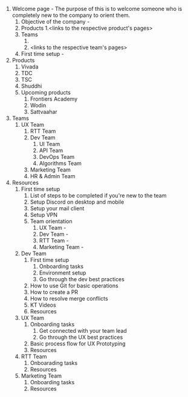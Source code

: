 1. Welcome page - The purpose of this is to welcome someone who is completely new to the company to orient them.
   1. Objective of the company - <A piece of text explaining the vision and mission of the company.>
   2. Products 
      1.<links to the respective product's pages>
   3. Teams
      1. <A tree map of all the teams and team members>
      2. <links to the respective team's pages>
   4. First time setup - <link to the dedicated resources page>
2. Products
   1.  Vivada
      1. TDC
      2. TSC
      3. Shuddhi
      4. Upcoming products
         1. Frontiers Academy
         2. Wodin
         3. Sattvaahar
3. Teams
   1. UX Team
      1. RTT Team
      2. Dev Team
         1. UI Team
         2. API Team
         3. DevOps Team
         4. Algorithms Team
      3. Marketing Team
      4. HR & Admin Team
4. Resources
   1. First time setup
      1. List of steps to be completed if you're new to the team
      2. Setup Discord on desktop and mobile
      3. Setup your mail client
      4. Setup VPN
      5. Team orientation
         1. UX Team - <link to the onboarding tasks of the ux team>
         2. Dev Team - <link to onboarding tasks of the  dev team>
         3. RTT Team - <link to onboarding tasks of the RTT team>
         4. Marketing Team - <link to onboarding tasks of the marketing team>
   2. Dev Team
      1. First time setup
         1.  Onboarding tasks
         2.  Environment setup
         3.  Go through the dev best practices
      2. How to use Git for basic operations
      3. How to create a PR
      4. How to resolve merge conflicts
      5. KT Videos
      6. Resources 
   3. UX Team
      1. Onboarding tasks
         1. Get connected with your team lead
         2. Go through the UX best practices
      2. Basic process flow for UX Prototyping
      3. Resources
   4. RTT Team
      1. Onboarading tasks
      2. Resources
   5. Marketing Team
      1. Onboarding tasks
      2. Resources